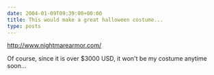 ```yaml
---
date: 2004-01-09T09:39:00+00:00
title: This would make a great halloween costume...
type: posts
---
```

<http://www.nightmarearmor.com/>

Of course, since it is over $3000 USD, it won't be my costume anytime soon...
